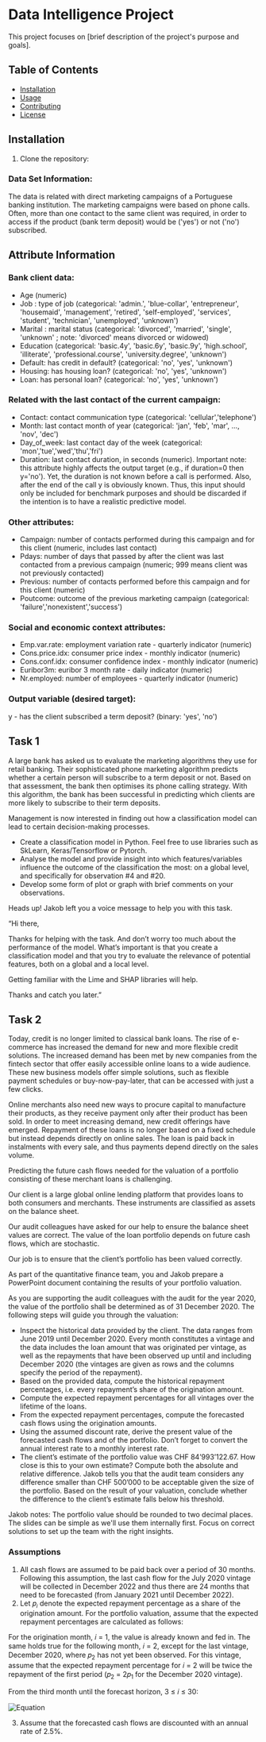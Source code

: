 # Data Intelligence Project

This project focuses on [brief description of the project's purpose and goals].

## Table of Contents
- [Installation](#installation)
- [Usage](#usage)
- [Contributing](#contributing)
- [License](#license)

## Installation
1. Clone the repository:

### Data Set Information:

The data is related with direct marketing campaigns of a Portuguese banking institution. The marketing campaigns were 
based on phone calls. Often, more than one contact to the same client was required, in order to access if the product 
(bank term deposit) would be ('yes') or not ('no') subscribed.

## Attribute Information

### Bank client data:

- Age (numeric)
- Job : type of job (categorical: 'admin.', 'blue-collar', 'entrepreneur', 'housemaid', 'management', 'retired', 
'self-employed', 'services', 'student', 'technician', 'unemployed', 'unknown')
- Marital : marital status (categorical: 'divorced', 'married', 'single', 'unknown' ; note: 'divorced' means divorced 
or widowed)
- Education (categorical: 'basic.4y', 'basic.6y', 'basic.9y', 'high.school', 'illiterate', 'professional.course', 
'university.degree', 'unknown')
- Default: has credit in default? (categorical: 'no', 'yes', 'unknown')
- Housing: has housing loan? (categorical: 'no', 'yes', 'unknown')
- Loan: has personal loan? (categorical: 'no', 'yes', 'unknown')

### Related with the last contact of the current campaign:

- Contact: contact communication type (categorical:
'cellular','telephone')
- Month: last contact month of year (categorical: 'jan', 'feb', 'mar',
…, 'nov', 'dec')
- Day_of_week: last contact day of the week (categorical:
'mon','tue','wed','thu','fri')
- Duration: last contact duration, in seconds (numeric). Important
note: this attribute highly affects the output target (e.g., if
duration=0 then y='no'). Yet, the duration is not known before a call
is performed. Also, after the end of the call y is obviously known.
Thus, this input should only be included for benchmark purposes and
should be discarded if the intention is to have a realistic
predictive model.

### Other attributes:

- Campaign: number of contacts performed during this campaign and for
this client (numeric, includes last contact)
- Pdays: number of days that passed by after the client was last
contacted from a previous campaign (numeric; 999 means client was not
previously contacted)
- Previous: number of contacts performed before this campaign and for
this client (numeric)
- Poutcome: outcome of the previous marketing campaign (categorical:
'failure','nonexistent','success')

### Social and economic context attributes:

- Emp.var.rate: employment variation rate - quarterly indicator
(numeric)
- Cons.price.idx: consumer price index - monthly indicator (numeric)
- Cons.conf.idx: consumer confidence index - monthly indicator
(numeric)
- Euribor3m: euribor 3 month rate - daily indicator (numeric)
- Nr.employed: number of employees - quarterly indicator (numeric)

### Output variable (desired target):
y - has the client subscribed a term deposit? (binary: 'yes', 'no')


## Task 1
A large bank has asked us to evaluate the marketing algorithms they use for retail banking. Their sophisticated phone 
marketing algorithm predicts whether a certain person will subscribe to a term deposit or not. Based on that 
assessment, the bank then optimises its phone calling strategy. With this algorithm, the bank has been successful in 
predicting which clients are more likely to subscribe to their term deposits. 

Management is now interested in finding out how a classification model can lead to certain decision-making processes. 

- Create a classification model in Python. Feel free to use libraries such as SkLearn, Keras/Tensorflow or Pytorch. 
- Analyse the model and provide insight into which features/variables influence the outcome of the classification the 
most: on a global level, and specifically for observation #4 and #20.
- Develop some form of plot or graph with brief comments on your observations. 

Heads up! Jakob left you a voice message to help you with this task.

 
“Hi there,

Thanks for helping with the task. And don’t worry too much about the performance of the model. What’s important is that 
you create a classification model and that you try to evaluate the relevance of potential features, both on a global 
and a local level.

Getting familiar with the Lime and SHAP libraries will help.

Thanks and catch you later.”

## Task 2

Today, credit is no longer limited to classical bank loans. The rise of e-commerce has increased the demand for new and 
more flexible credit solutions. The increased demand has been met by new companies from the fintech sector that offer 
easily accessible online loans to a wide audience. These new business models offer simple solutions, such as flexible 
payment schedules or buy-now-pay-later, that can be accessed with just a few clicks. 

Online merchants also need new ways to procure capital to manufacture their products, as they receive payment only 
after their product has been sold. In order to meet increasing demand, new credit offerings have emerged. Repayment of 
these loans is no longer based on a fixed schedule but instead depends directly on online sales. The loan is paid back 
in instalments with every sale, and thus payments depend directly on the sales volume. 

Predicting the future cash flows needed for the valuation of a portfolio consisting of these merchant loans is 
challenging.

Our client is a large global online lending platform that provides loans to both consumers and merchants. These 
instruments are classified as assets on the balance sheet. 

Our audit colleagues have asked for our help to ensure the balance sheet values are correct. The value of the loan 
portfolio depends on future cash flows, which are stochastic. 

Our job is to ensure that the client’s portfolio has been valued correctly.

As part of the quantitative finance team, you and Jakob prepare a PowerPoint document containing the results of your 
portfolio valuation.

As you are supporting the audit colleagues with the audit for the year 2020, the value of the portfolio shall be 
determined as of 31 December 2020. The following steps will guide you through the valuation:

- Inspect the historical data provided by the client. The data ranges from June 2019 until December 2020. Every month 
constitutes a vintage and the data includes the loan amount that was originated per vintage, as well as the repayments 
that have been observed up until and including December 2020 (the vintages are given as rows and the columns specify 
the period of the repayment). 
- Based on the provided data, compute the historical repayment percentages, i.e. every repayment’s share of the 
origination amount. 
- Compute the expected repayment percentages for all vintages over the lifetime of the loans.
- From the expected repayment percentages, compute the forecasted cash flows using the origination amounts.
- Using the assumed discount rate, derive the present value of the forecasted cash flows and of the portfolio. Don’t 
forget to convert the annual interest rate to a monthly interest rate.
- The client’s estimate of the portfolio value was CHF 84’993’122.67. How close is this to your own estimate? Compute 
both the absolute and relative difference. Jakob tells you that the audit team considers any difference smaller than 
CHF 500’000 to be acceptable given the size of the portfolio. Based on the result of your valuation, conclude whether 
the difference to the client’s estimate falls below his threshold.

Jakob notes: The portfolio value should be rounded to two decimal places. The slides can be simple as we'll use them 
internally first. Focus on correct solutions to set up the team with the right insights.

### Assumptions

1. All cash flows are assumed to be paid back over a period of 30 months. Following this assumption, the last cash flow 
for the July 2020 vintage will be collected in December 2022 and thus there are 24 months that need to be forecasted 
(from January 2021 until December 2022).
2. Let 𝑝<sub>𝑖</sub> denote the expected repayment percentage as a share of the origination amount. For the portfolio valuation, 
assume that the expected repayment percentages are calculated as follows:


For the origination month, 𝑖 = 1, the value is already known and fed in. The same holds true for the following 
month, 𝑖 = 2, except for the last vintage, December 2020, where 𝑝<sub>2</sub> has not yet been observed. For this vintage, 
assume that the expected repayment percentage for 𝑖 = 2 will be twice the repayment of the first period 
(𝑝<sub>2</sub> = 2𝑝<sub>1</sub> for the December 2020 vintage).

From the third month until the forecast horizon, 3 ≤ 𝑖 ≤ 30:

![Equation](https://quicklatex.com/cache3/80/ql_1eba1c88d7f62624490f4df08a1e3d80_l3.png?bg=white)

3. Assume that the forecasted cash flows are discounted with an annual rate of 2.5%.
